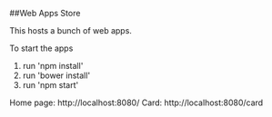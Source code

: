 ##Web Apps Store

This hosts a bunch of web apps.

To start the apps

1. run 'npm install'
2. run 'bower install'
3. run 'npm start'

Home page: http://localhost:8080/
Card: http://localhost:8080/card
